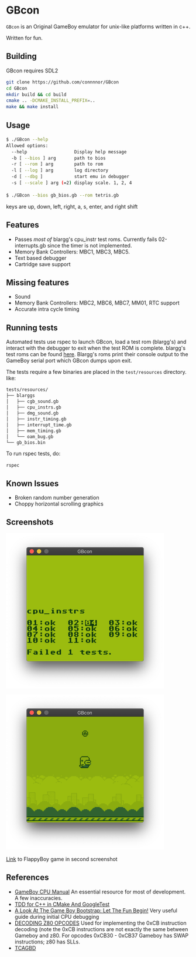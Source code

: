 # GBcon

`GBcon` is an Original GameBoy emulator for unix-like platforms written in c++. 

Written for fun.

## Building

GBcon requires SDL2

```sh
git clone https://github.com/connnnor/GBcon
cd GBcon
mkdir build && cd build
cmake .. -DCMAKE_INSTALL_PREFIX=..
make && make install
```

## Usage

```sh
$ ./GBcon --help
Allowed options:
  --help                  Display help message
  -b [ --bios ] arg       path to bios
  -r [ --rom ] arg        path to rom
  -l [ --log ] arg        log directory
  -d [ --dbg ]            start emu in debugger
  -s [ --scale ] arg (=2) display scale. 1, 2, 4

$ ./GBcon --bios gb_bios.gb --rom tetris.gb
```

keys are up, down, left, right, a, s, enter, and right shift

## Features

* Passes *most of* blargg's cpu_instr test roms. Currently fails 02-interrupts.gb since the timer is not implemented.
* Memory Bank Controllers: MBC1, MBC3, MBC5. 
* Text based debugger
* Cartridge save support

## Missing features

* Sound
* Memory Bank Controllers: MBC2, MBC6, MBC7, MM01, RTC support
* Accurate intra cycle timing

## Running tests

Automated tests use rspec to launch GBcon, load a test rom (blargg's) and interact with the debugger to exit when the test ROM is complete. blargg's test roms can be found [here](https://github.com/retrio/gb-test-roms).
Blargg's roms print their console output to the GameBoy serial port which GBcon dumps upon exit. 

The tests require a few binaries are placed in the `test/resources` directory. like:

```
tests/resources/
├── blarggs
│   ├── cgb_sound.gb
│   ├── cpu_instrs.gb
│   ├── dmg_sound.gb
│   ├── instr_timing.gb
│   ├── interrupt_time.gb
│   ├── mem_timing.gb
│   └── oam_bug.gb
└── gb_bios.bin
```

To run rspec tests, do:

`rspec`

## Known Issues

* Broken random number generation
* Choppy horizontal scrolling graphics

## Screenshots

![cpu_instr](screenshots/cpu_instr.png)

![FlappyBoy](screenshots/flappyboy-screenshot.png)

[Link](https://github.com/bitnenfer/FlappyBoy) to FlappyBoy game in second screenshot

## References

* [GameBoy CPU Manual](http://marc.rawer.de/Gameboy/Docs/GBCPUman.pdf) An essential resource for most of development. A few inaccuracies.
* [TDD for C++ in CMake And GoogleTest](https://youyue123.github.io/tech/2018/01/29/TDD-for-C++-in-CMake-And-GoogleTest.html)
* [A Look At The Game Boy Bootstrap: Let The Fun Begin!](https://realboyemulator.wordpress.com/2013/01/03/a-look-at-the-game-boy-bootstrap-let-the-fun-begin/) Very useful guide during initial CPU debugging
* [DECODING Z80 OPCODES](http://www.z80.info/decoding.htm) Used for implementing the 0xCB instruction decoding (note the 0xCB instructions are not exactly the same between Gameboy and z80. For opcodes 0xCB30 - 0xCB37 Gameboy has SWAP instructions; z80 has SLLs.
* [TCAGBD](https://github.com/AntonioND/giibiiadvance/blob/master/docs/TCAGBD.pdf)
